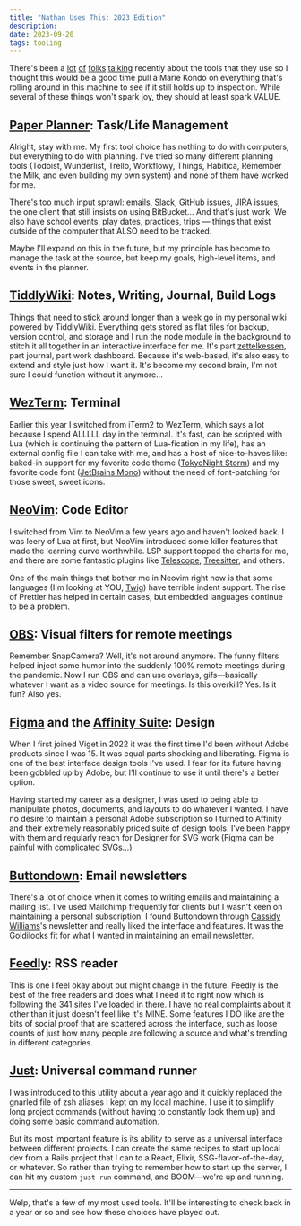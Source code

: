 ```yaml
---
title: "Nathan Uses This: 2023 Edition"
description:
date: 2023-09-20
tags: tooling
---
```


[1]: https://francescoimprota.com/2023/06/13/my-tech-stack/
[2]: https://chriscoyier.net/2023/09/14/tool-picks/
[3]: https://css-irl.info/cool-tools/
[4]: https://christianheilmann.com/2023/09/14/the-10-tools-i-install-on-every-new-mac-i-get/


There's been a [lot][1] [of][2] [folks][3] [talking][4] recently about the tools that they use so I thought this would be a good time pull a Marie Kondo on everything that's rolling around in this machine to see if it still holds up to inspection. While several of these things won't spark joy, they should at least spark VALUE.

## [Paper Planner](https://www.amazon.com/Blue-Sky-2023-2024-Enterprise-144720/dp/B0BS4869YR/): Task/Life Management

Alright, stay with me. My first tool choice has nothing to do with computers, but everything to do with planning. I've tried so many different planning tools (Todoist, Wunderlist, Trello, Workflowy, Things, Habitica, Remember the Milk, and even building my own system) and none of them have worked for me.

There's too much input sprawl: emails, Slack, GitHub issues, JIRA issues, the one client that still insists on using BitBucket... And that's just work. We also have school events, play dates, practices, trips — things that exist outside of the computer that ALSO need to be tracked.

Maybe I'll expand on this in the future, but my principle has become to manage the task at the source, but keep my goals, high-level items, and events in the planner.

## [TiddlyWiki](https://tiddlywiki.com/): Notes, Writing, Journal, Build Logs

Things that need to stick around longer than a week go in my personal wiki powered by TiddlyWiki. Everything gets stored as flat files for backup, version control, and storage and I run the node module in the background to stitch it all together in an interactive interface for me. It's part [zettelkessen](https://zettelkasten.de/posts/overview/#the-introduction-to-the-zettelkasten-method), part journal, part work dashboard. Because it's web-based, it's also easy to extend and style just how I  want it. It's become my second brain, I'm not sure I could function without it anymore...

## [WezTerm](https://wezfurlong.org/wezterm/): Terminal

Earlier this year I switched from iTerm2 to WezTerm, which says a lot because I spend ALLLLL day in the terminal. It's fast, can be scripted with Lua (which is continuing the pattern of Lua-fication in my life), has an external config file I can take with me, and has a host of nice-to-haves like: baked-in support for my favorite code theme ([TokyoNight Storm](https://github.com/folke/tokyonight.nvim)) and my favorite code font ([JetBrains Mono](https://www.jetbrains.com/lp/mono/)) without the need of font-patching for those sweet, sweet icons.

## [NeoVim](https://neovim.io/): Code Editor

I switched from Vim to NeoVim a few years ago and haven't looked back. I was leery of Lua at first, but NeoVim introduced some killer features that made the learning curve worthwhile. LSP support topped the charts for me, and there are some fantastic plugins like [Telescope](https://github.com/nvim-telescope/telescope.nvim), [Treesitter](https://github.com/nvim-treesitter/nvim-treesitter), and others.

One of the main things that bother me in Neovim right now is that some languages (I'm looking at YOU, [Twig](https://twig.symfony.com/)) have terrible indent support. The rise of Prettier has helped in certain cases, but embedded languages continue to be a problem.

## [OBS](https://obsproject.com/): Visual filters for remote meetings

Remember SnapCamera? Well, it's not around anymore. The funny filters helped inject some humor into the suddenly 100% remote meetings during the pandemic. Now I run OBS and can use overlays, gifs—basically whatever I want as a video source for meetings. Is this overkill? Yes. Is it fun? Also yes.

## [Figma](https://www.figma.com/) and the [Affinity Suite](https://affinity.serif.com/en-us/): Design

When I first joined Viget in 2022 it was the first time I'd been without Adobe products since I was 15. It was equal parts shocking and liberating. Figma is one of the best interface design tools I've used. I fear for its future having been gobbled up by Adobe, but I'll continue to use it until there's a better option.

Having started my career as a designer, I was used to being able to manipulate photos, documents, and layouts to do whatever I wanted. I have no desire to maintain a personal Adobe subscription so I turned to Affinity and their extremely reasonably priced suite of design tools. I've been happy with them and regularly reach for Designer for SVG work (Figma can be painful with complicated SVGs...)

## [Buttondown](https://buttondown.email/): Email newsletters

There's a lot of choice when it comes to writing emails and maintaining a mailing list. I've used Mailchimp frequently for clients but I wasn't keen on maintaining a personal subscription. I found Buttondown through [Cassidy Williams](https://cassidoo.co/)'s newsletter and really liked the interface and features. It was the Goldilocks fit for what I wanted in maintaining an email newsletter.

## [Feedly](https://feedly.com): RSS reader

This is one I feel okay about but might change in the future. Feedly is the best of the free readers and does what I need it to right now which is following the 341 sites I've loaded in there. I have no real complaints about it other than it just doesn't feel like it's MINE. Some features I DO like are the bits of social proof that are scattered across the interface, such as loose counts of just how many people are following a source and what's trending in different categories.

## [Just](https://github.com/casey/just): Universal command runner

I was introduced to this utility about a year ago and it quickly replaced the gnarled file of zsh aliases I kept on my local machine. I use it to simplify long project commands (without having to constantly look them up) and doing some basic command automation.

But its most important feature is its ability to serve as a universal interface between different projects. I can create the same recipes to start up local dev from a Rails project that I can to a React, Elixir, SSG-flavor-of-the-day, or whatever. So rather than trying to remember how to start up the server, I can hit my custom `just run` command, and BOOM—we're up and running.

---

Welp, that's a few of my most used tools. It'll be interesting to check back in a year or so and see how these choices have played out.
